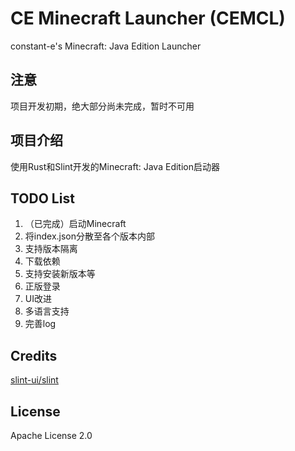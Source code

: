 # CE Minecraft Launcher (CEMCL)
constant-e's Minecraft: Java Edition Launcher

## 注意
项目开发初期，绝大部分尚未完成，暂时不可用

## 项目介绍
使用Rust和Slint开发的Minecraft: Java Edition启动器

## TODO List
1. （已完成）启动Minecraft
2. 将index.json分散至各个版本内部
3. 支持版本隔离
4. 下载依赖
5. 支持安装新版本等
6. 正版登录
7. UI改进
8. 多语言支持
9. 完善log

## Credits
[slint-ui/slint](https://github.com/slint-ui/slint)

## License
Apache License 2.0
